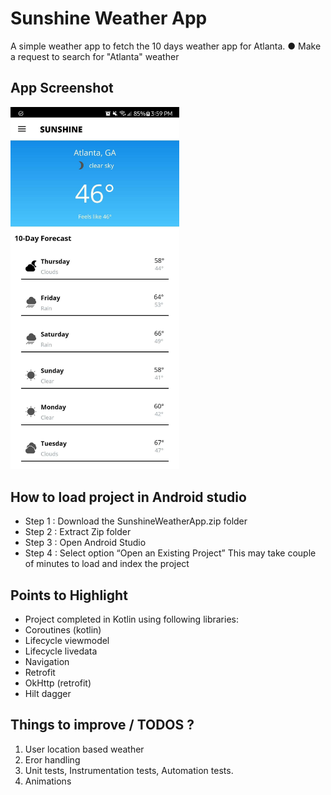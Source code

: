 # Sunshine Weather App
A simple weather app to fetch the 10 days weather app for Atlanta.
● Make a request to search for "Atlanta" weather

## App Screenshot
<div style={{display: flex; flex-direction: row}}>
  <img src="https://github.com/makkhay/SunshineWeatherApp/blob/master/Screenshot.jpg" width="270" />
</div>

## How to load project in Android studio
- Step 1 : Download the SunshineWeatherApp.zip folder
- Step 2 : Extract Zip folder
- Step 3 : Open Android Studio
- Step 4 : Select option “Open an Existing Project”
This may take couple of minutes to load and index the project

## Points to Highlight
- Project completed in Kotlin using following libraries:
- Coroutines (kotlin)
- Lifecycle viewmodel  
- Lifecycle livedata
- Navigation
- Retrofit  
- OkHttp (retrofit)  
- Hilt dagger

## Things to improve / TODOS ?
1. User location based weather
2. Eror handling 
3. Unit tests, Instrumentation tests, Automation tests.
4. Animations
 
